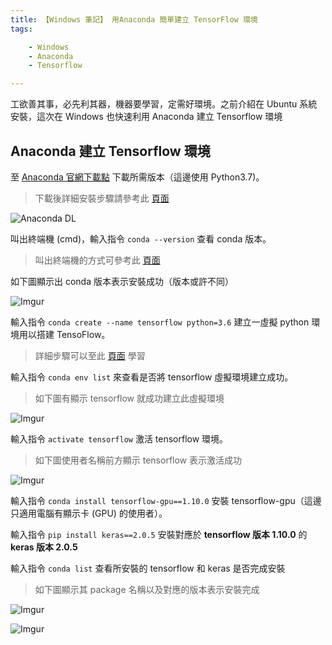 ```yaml
---
title: 【Windows 筆記】 用Anaconda 簡單建立 TensorFlow 環境
tags:

    - Windows
    - Anaconda
    - Tensorflow

---
```

工欲善其事，必先利其器，機器要學習，定需好環境。之前介紹在 Ubuntu 系統安裝，這次在 Windows 也快速利用 Anaconda 建立 Tensorflow 環境

## Anaconda 建立 Tensorflow 環境

至 [Anaconda 官網下載點](https://www.anaconda.com/distribution/) 下載所需版本（這邊使用 Python3.7)。

> 下載後詳細安裝步驟請參考此 [頁面](https://www.woodowlab.com/python-tutorial-0-anaconda/)

![Anaconda DL](https://pic.pimg.tw/kk665403/1541065448-12595397_n.png)

叫出終端機 (cmd)，輸入指令 `conda --version` 查看 conda 版本。

> 叫出終端機的方式可參考此 [頁面](https://parg.co/WuR)

如下圖顯示出 conda 版本表示安裝成功（版本或許不同）

![Imgur](https://i.imgur.com/qxp38jL.png)

輸入指令 `conda create --name tensorflow python=3.6` 建立一虛擬 python 環境用以搭建 TensoFlow。

> 詳細步驟可以至此 [頁面](https://parg.co/iqF) 學習

輸入指令 `conda env list` 來查看是否將 tensorflow 虛擬環境建立成功。

> 如下圖有顯示 tensorflow 就成功建立此虛擬環境

![Imgur](https://i.imgur.com/BvQqV7M.png)

輸入指令 `activate tensorflow` 激活 tensorflow 環境。

> 如下圖使用者名稱前方顯示 tensorflow 表示激活成功

![Imgur](https://i.imgur.com/zcxdQ8A.png)

輸入指令 `conda install tensorflow-gpu==1.10.0` 安裝 tensorflow-gpu（這邊只適用電腦有顯示卡 (GPU) 的使用者）。

輸入指令 `pip install keras==2.0.5` 安裝對應於 **tensorflow 版本 1.10.0** 的 **keras 版本 2.0.5**

輸入指令 `conda list` 查看所安裝的 tensorflow 和 keras 是否完成安裝

> 如下圖顯示其 package 名稱以及對應的版本表示安裝完成

![Imgur](https://i.imgur.com/suRBprH.png)

![Imgur](https://i.imgur.com/4lg8ag4.png)
